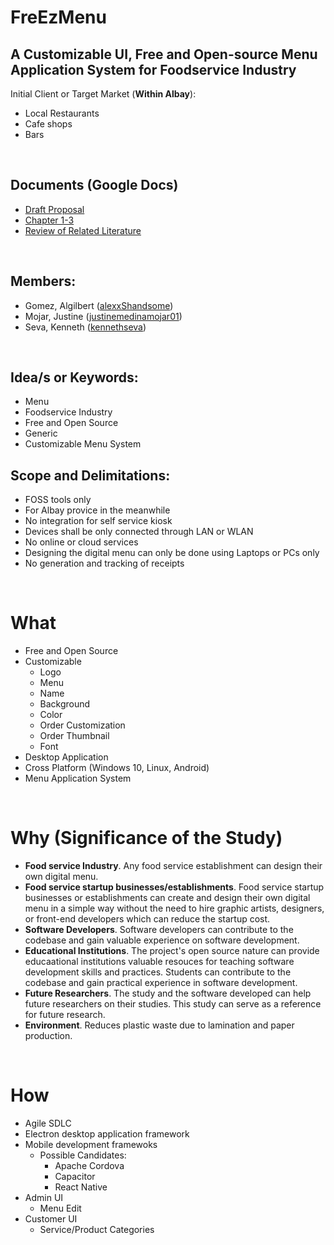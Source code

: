 # FreEzMenu
## A Customizable UI, Free and Open-source Menu Application System for Foodservice Industry
Initial Client or Target Market (**Within Albay**):
* Local Restaurants
* Cafe shops
* Bars

<br>

## Documents (Google Docs)
* [Draft Proposal](https://docs.google.com/document/d/1bcWLtB48ArufUy17uFiYptRV_mNLCcvPdWxIZq7_ODg/edit)
* [Chapter 1-3](https://docs.google.com/document/d/1CyBjLKHEu7aeKQseCP-78buyEQsO7A2Cv2dc6O0QlFk/edit)
* [Review of Related Literature](https://docs.google.com/spreadsheets/d/15QQ7l_zyVy3mq8g3UHZ5sUtpZxLHcF7hvuwUmwKs988/edit#gid=0)

<br>

## Members:
* Gomez, Algilbert ([alexxShandsome](https://github.com/alexxShandsome))
* Mojar, Justine ([justinemedinamojar01](https://github.com/justinemedinamojar01))
* Seva, Kenneth ([kennethseva](https://github.com/kennethseva))

<br>

## Idea/s or Keywords:
* Menu
* Foodservice Industry
* Free and Open Source
* Generic
* Customizable Menu System

## Scope and Delimitations:
* FOSS tools only
* For Albay provice in the meanwhile
* No integration for self service kiosk
* Devices shall be only connected through LAN or WLAN
* No online or cloud services
* Designing the digital menu can only be done using Laptops or PCs only
* No generation and tracking of receipts

<br>

# What
- Free and Open Source
- Customizable
   + Logo
   + Menu
   + Name
   + Background
   + Color
   + Order Customization
   + Order Thumbnail
   + Font
- Desktop Application
- Cross Platform (Windows 10, Linux, Android)
- Menu Application System

<br>

# Why (Significance of the Study)
* **Food service Industry**. Any food service establishment can design their own digital
   menu.
* **Food service startup businesses/establishments**. Food service startup businesses or
   establishments can create and design their own digital menu in a simple way without the
   need to hire graphic artists, designers, or front-end developers which can reduce the
   startup cost.
* **Software Developers**. Software developers can contribute to the codebase and gain
   valuable experience on software development.
* **Educational Institutions**. The project's open source nature can provide educaational
   institutions valuable resouces for teaching software development skills and practices.
   Students can contribute to the codebase and gain practical experience in software
   development.
* **Future Researchers**. The study and the software developed can help future researchers
   on their studies. This study can serve as a reference for future research.
* **Environment**. Reduces plastic waste due to lamination and paper production.

<br>

# How
- Agile SDLC
- Electron desktop application framework
- Mobile development framewoks
   + Possible Candidates:
      * Apache Cordova
      * Capacitor
      * React Native
- Admin UI
   + Menu Edit
- Customer UI
   + Service/Product Categories

